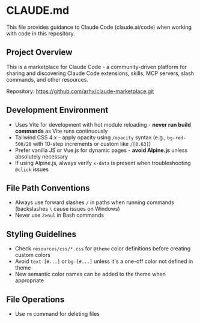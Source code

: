 # CLAUDE.md

This file provides guidance to Claude Code (claude.ai/code) when working with code in this repository.

## Project Overview

This is a marketplace for Claude Code - a community-driven platform for sharing and discovering Claude Code extensions, skills, MCP servers, slash commands, and other resources.

Repository: https://github.com/arhx/claude-marketplace.git

## Development Environment

- Uses Vite for development with hot module reloading - **never run build commands** as Vite runs continuously
- Tailwind CSS 4.x - apply opacity using `/opacity` syntax (e.g., `bg-red-500/20` with 10-step increments or custom like `/[0.63]`)
- Prefer vanilla JS or Vue.js for dynamic pages - **avoid Alpine.js** unless absolutely necessary
- If using Alpine.js, always verify `x-data` is present when troubleshooting `@click` issues

## File Path Conventions

- Always use forward slashes `/` in paths when running commands (backslashes `\` cause issues on Windows)
- Never use `2>nul` in Bash commands

## Styling Guidelines

- Check `resources/css/*.css` for `@theme` color definitions before creating custom colors
- Avoid `text-[#...]` or `bg-[#...]` unless it's a one-off color not defined in theme
- New semantic color names can be added to the theme when appropriate

## File Operations

- Use `rm` command for deleting files
